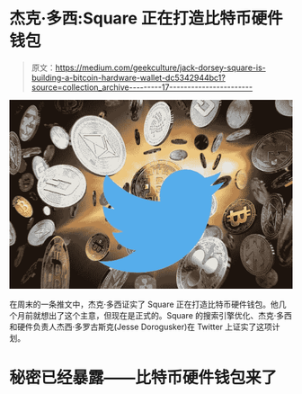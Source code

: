 # 杰克·多西:Square 正在打造比特币硬件钱包

> 原文：<https://medium.com/geekculture/jack-dorsey-square-is-building-a-bitcoin-hardware-wallet-dc5342944bc1?source=collection_archive---------17----------------------->

![](img/c5e14833140e3def0c2e91e1f3775e5c.png)

在周末的一条推文中，杰克·多西证实了 Square 正在打造比特币硬件钱包。他几个月前就想出了这个主意，但现在是正式的。Square 的搜索引擎优化、杰克·多西和硬件负责人杰西·多罗古斯克(Jesse Dorogusker)在 Twitter 上证实了这项计划。

# 秘密已经暴露——比特币硬件钱包来了